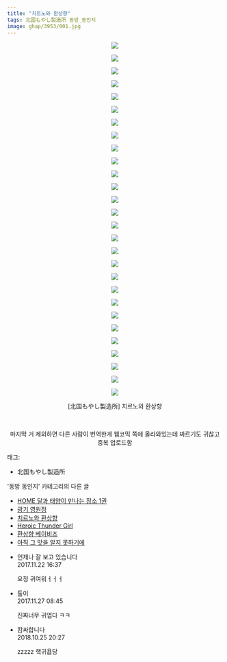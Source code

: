 ```yaml
---
title: "치르노와 환상향"
tags: 北国もやし製造所 동방_동인지
image: ghap/3953/001.jpg
---
```

<div class="article">
<p style="text-align: center; clear: none; float: none;"><img src="{{ site.nasurl }}/ghap/3953/001.jpg"/></p>
<p style="text-align: center; clear: none; float: none;"><img src="{{ site.nasurl }}/ghap/3953/002.jpg"/></p>
<p style="text-align: center; clear: none; float: none;"><img src="{{ site.nasurl }}/ghap/3953/003.jpg"/></p>
<p style="text-align: center; clear: none; float: none;"><img src="{{ site.nasurl }}/ghap/3953/004.jpg"/></p>
<p style="text-align: center; clear: none; float: none;"><img src="{{ site.nasurl }}/ghap/3953/005.jpg"/></p>
<p style="text-align: center; clear: none; float: none;"><img src="{{ site.nasurl }}/ghap/3953/006.jpg"/></p>
<p style="text-align: center; clear: none; float: none;"><img src="{{ site.nasurl }}/ghap/3953/007.jpg"/></p>
<p style="text-align: center; clear: none; float: none;"><img src="{{ site.nasurl }}/ghap/3953/008.jpg"/></p>
<p style="text-align: center; clear: none; float: none;"><img src="{{ site.nasurl }}/ghap/3953/009.jpg"/></p>
<p style="text-align: center; clear: none; float: none;"><img src="{{ site.nasurl }}/ghap/3953/010.jpg"/></p>
<p style="text-align: center; clear: none; float: none;"><img src="{{ site.nasurl }}/ghap/3953/011.jpg"/></p>
<p style="text-align: center; clear: none; float: none;"><img src="{{ site.nasurl }}/ghap/3953/012.jpg"/></p>
<p style="text-align: center; clear: none; float: none;"><img src="{{ site.nasurl }}/ghap/3953/013.jpg"/></p>
<p style="text-align: center; clear: none; float: none;"><img src="{{ site.nasurl }}/ghap/3953/014.jpg"/></p>
<p style="text-align: center; clear: none; float: none;"><img src="{{ site.nasurl }}/ghap/3953/015.jpg"/></p>
<p style="text-align: center; clear: none; float: none;"><img src="{{ site.nasurl }}/ghap/3953/016.jpg"/></p>
<p style="text-align: center; clear: none; float: none;"><img src="{{ site.nasurl }}/ghap/3953/017.jpg"/></p>
<p style="text-align: center; clear: none; float: none;"><img src="{{ site.nasurl }}/ghap/3953/018.jpg"/></p>
<p style="text-align: center; clear: none; float: none;"><img src="{{ site.nasurl }}/ghap/3953/019.jpg"/></p>
<p style="text-align: center; clear: none; float: none;"><img src="{{ site.nasurl }}/ghap/3953/020.jpg"/></p>
<p style="text-align: center; clear: none; float: none;"><img src="{{ site.nasurl }}/ghap/3953/021.jpg"/></p>
<p style="text-align: center; clear: none; float: none;"><img src="{{ site.nasurl }}/ghap/3953/022.jpg"/></p>
<p style="text-align: center; clear: none; float: none;"><img src="{{ site.nasurl }}/ghap/3953/023.jpg"/></p>
<p style="text-align: center; clear: none; float: none;"><img src="{{ site.nasurl }}/ghap/3953/024.jpg"/></p>
<p style="text-align: center; clear: none; float: none;"><img src="{{ site.nasurl }}/ghap/3953/025.jpg"/></p>
<p style="text-align: center; clear: none; float: none;"><img src="{{ site.nasurl }}/ghap/3953/026.jpg"/></p>
<p style="text-align: center; clear: none; float: none;"><img src="{{ site.nasurl }}/ghap/3953/027.jpg"/></p>
<p style="text-align: center; clear: none; float: none;"><img src="{{ site.nasurl }}/ghap/3953/028.jpg"/></p>
<p style="text-align: center; clear: none; float: none;">[北国もやし製造所] 치르노와 환상향</p>
<p style="text-align: center; clear: none; float: none;"><br/></p>
<p style="text-align: center; clear: none; float: none;">마지막 거 제외하면 다른 사람이 번역한게 웹코믹 쪽에 올라와있는데 짜르기도 귀찮고 중복 업로드함</p>
</div><div class="tagTrail">
<p>태그: </p>
<ul>
<li>北国もやし製造所</li>
</ul>
</div><div class="another">
<p>'동방 동인지' 카테고리의 다른 글</p>
<ul>
<li><a href="/2017-11-24-ghap_3959">HOME 달과 태양이 만나는 장소 1권</a></li>
<li><a href="/2017-11-21-ghap_3954">광기 영원정</a></li>
<li><a href="/2017-11-21-ghap_3953">치르노와 환상향</a></li>
<li><a href="/2017-11-19-ghap_3952">Heroic Thunder Girl</a></li>
<li><a href="/2017-11-12-ghap_3950">환상향 베이비즈</a></li>
<li><a href="/2017-11-12-ghap_3949">아직 그 맛을 알지 못하기에</a></li>
</ul>
</div><div class="cb_module cb_fluid">
<div class="cb_wrt cb_profile">
<div class="comment">
<ul>
<li class="cb_thumb_off" id="comment15135178">
<div class="cb_comment_area">
<div class="cb_info_area">
<div class="cb_section">
<span class="cb_nick_name">언제나 잘 보고 있습니다</span>
</div>
<div class="cb_section">
<span class="cb_date">2017.11.22 16:37 </span>
</div>
</div>
<div class="cb_dsc_comment">
<p class="cb_dsc">
											요정 귀여워ㅓㅓㅓ
										</p>
</div>
</div></li>
<li class="cb_thumb_off" id="comment15138217">
<div class="cb_comment_area">
<div class="cb_info_area">
<div class="cb_section">
<span class="cb_nick_name">톨이</span>
</div>
<div class="cb_section">
<span class="cb_date">2017.11.27 08:45 </span>
</div>
</div>
<div class="cb_dsc_comment">
<p class="cb_dsc">
											진짜너무 귀엽다 ㅋㅋ
										</p>
</div>
</div></li>
<li class="cb_thumb_off" id="comment15362567">
<div class="cb_comment_area">
<div class="cb_info_area">
<div class="cb_section">
<span class="cb_nick_name">캄싸합니다</span>
</div>
<div class="cb_section">
<span class="cb_date">2018.10.25 20:27 </span>
</div>
</div>
<div class="cb_dsc_comment">
<p class="cb_dsc">
											zzzzz 핵귀욥당
										</p>
</div>
</div></li>
</ul>
</div>
</div><!-- commentList close -->
</div>